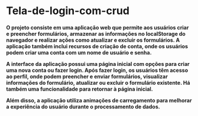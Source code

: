 # Tela-de-login-com-crud

<h4>
  O projeto consiste em uma aplicação web que permite aos usuários criar e preencher formulários, armazenar as informações no localStorage do navegador e realizar ações como atualizar e excluir os formulários. A aplicação também inclui recursos de criação de conta, onde os usuários podem criar uma conta com um nome de usuário e senha.

A interface da aplicação possui uma página inicial com opções para criar uma nova conta ou fazer login. Após fazer login, os usuários têm acesso ao perfil, onde podem preencher e enviar formulários, visualizar informações do formulário, atualizar ou excluir o formulário existente. Há também uma funcionalidade para retornar à página inicial.

Além disso, a aplicação utiliza animações de carregamento para melhorar a experiência do usuário durante o processamento de dados.
  </h4>
